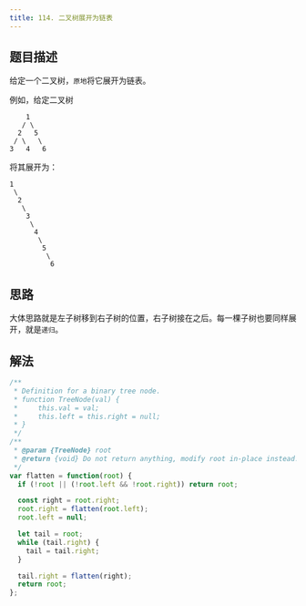 ```yaml
---
title: 114. 二叉树展开为链表
---
```


## 题目描述

给定一个二叉树，`原地`将它展开为链表。

例如，给定二叉树

```
    1
   / \
  2   5
 / \   \
3   4   6
```

将其展开为：

```
1
 \
  2
   \
    3
     \
      4
       \
        5
         \
          6
```

## 思路

大体思路就是左子树移到右子树的位置，右子树接在之后。每一棵子树也要同样展开，就是`递归`。

## 解法

```js
/**
 * Definition for a binary tree node.
 * function TreeNode(val) {
 *     this.val = val;
 *     this.left = this.right = null;
 * }
 */
/**
 * @param {TreeNode} root
 * @return {void} Do not return anything, modify root in-place instead.
 */
var flatten = function(root) {
  if (!root || (!root.left && !root.right)) return root;

  const right = root.right;
  root.right = flatten(root.left);
  root.left = null;

  let tail = root;
  while (tail.right) {
    tail = tail.right;
  }

  tail.right = flatten(right);
  return root;
};
```
